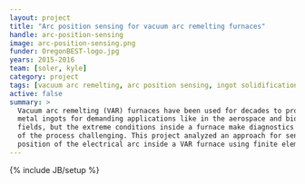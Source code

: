 ```yaml
---
layout: project
title: "Arc position sensing for vacuum arc remelting furnaces"
handle: arc-position-sensing
image: arc-position-sensing.png
funder: OregonBEST-logo.jpg
years: 2015-2016
team: [soler, kyle]
category: project
tags: [vacuum arc remelting, arc position sensing, ingot solidification]
active: false
summary: >
  Vacuum arc remelting (VAR) furnaces have been used for decades to produce high-quality
  metal ingots for demanding applications like in the aerospace and biomedical
  fields, but the extreme conditions inside a furnace make diagnostics and control
  of the process challenging. This project analyzed an approach for sensing the
  position of the electrical arc inside a VAR furnace using finite element simulations.
---
```

{% include JB/setup %}
